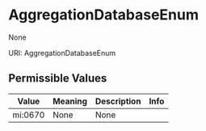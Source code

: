 # AggregationDatabaseEnum

None

URI: AggregationDatabaseEnum

## Permissible Values

| Value | Meaning | Description | Info |
| --- | --- | --- | --- |
| mi:0670 | None | None | |



